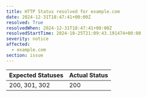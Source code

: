 ```yaml
---
title: HTTP Status resolved for example.com
date: 2024-12-31T18:47:41+00:00Z
resolved: True
resolvedWhen: 2024-12-31T18:47:41+00:00Z
resolvedStartTime: 2024-10-25T21:09:43.191474+00:00
severity: notice
affected:
  - example.com
section: issue
---
```


| Expected Statuses | Actual Status  |
|-------------------|----------------|
| 200, 301, 302 | 200 |
